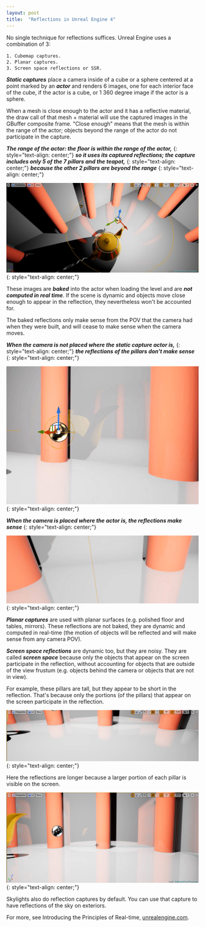 ```yaml
---
layout: post
title:  "Reflections in Unreal Engine 4"
---
```

No single technique for reflections suffices. Unreal Engine uses a combination of 3:

	1. Cubemap captures.
	2. Planar captures.
	3. Screen space reflections or SSR.

***Static captures*** place a camera inside of a cube or a sphere centered at a point marked by an ***actor*** and renders 6 images, one for each interior face of the cube, if the actor is a cube, or 1 360 degree image if the actor is a sphere. 

When a mesh is close enough to the actor and it has a reflective material, the draw call of that mesh + material will use the captured images in the GBuffer composite frame. "Close enough" means that the mesh is within the range of the actor; objects beyond the range of the actor do not participate in the capture.

***The range of the actor: the floor is within the range of the actor,***
{: style="text-align: center;"}
***so it uses its captured reflections; the capture includes only 5 of the 7 pillars and the teapot,***
{: style="text-align: center;"}
***because the other 2 pillars are beyond the range***
{: style="text-align: center;"}

![](/assets/2020-05-10-reflections-in-ue4/1.png)
{: style="text-align: center;"}

These images are ***baked*** into the actor when loading the level and are ***not computed in real time***. If the scene is dynamic and objects move close enough to appear in the reflection, they nevertheless won't be accounted for.

The baked reflections only make sense from the POV that the camera had when they were built, and will cease to make sense when the camera moves.

***When the camera is not placed where the static capture actor is,***
{: style="text-align: center;"}
***the reflections of the pillars don't make sense***
{: style="text-align: center;"}

![](/assets/2020-05-10-reflections-in-ue4/2.png)
{: style="text-align: center;"}

***When the camera is placed where the actor is, the reflections make sense***
{: style="text-align: center;"}

![](/assets/2020-05-10-reflections-in-ue4/3.png)
{: style="text-align: center;"}

***Planar captures*** are used with planar surfaces (e.g. polished floor and tables, mirrors). These reflections are not baked, they are dynamic and computed in real-time (the motion of objects will be reflected and will make sense from any camera POV).

***Screen space reflections*** are dynamic too, but they are noisy. They are called ***screen space*** because only the objects that appear on the screen participate in the reflection, without accounting for objects that are outside of the view frustum (e.g. objects behind the camera or objects that are not in view).

For example, these pillars are tall, but they appear to be short in the reflection. That's because only the portions (of the pillars) that appear on the screen participate in the reflection.

![](/assets/2020-05-10-reflections-in-ue4/4.png)
{: style="text-align: center;"}

Here the reflections are longer because a larger portion of each pillar is visible on the screen.

![](/assets/2020-05-10-reflections-in-ue4/5.png)
{: style="text-align: center;"}

Skylights also do reflection captures by default. You can use that capture to have reflections of the sky on exteriors.

For more, see Introducing the Principles of Real-time, [unrealengine.com](https://www.unrealengine.com/en-US/onlinelearning-courses).